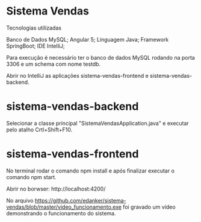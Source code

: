# Sistema Vendas

Tecnologias utilizadas

Banco de Dados MySQL;
Angular 5;
Linguagem Java;
Framework SpringBoot;
IDE IntelliJ;

Para execução é necessário ter o banco de dados MySQL rodando na porta 3306 e um schema com nome testdb.

Abrir no IntelliJ as aplicações sistema-vendas-frontend e sistema-vendas-backend.

# sistema-vendas-backend

Selecionar a classe principal "SistemaVendasApplication.java" e executar pelo atalho Crtl+Shift+F10.

# sistema-vendas-frontend

No terminal rodar o comando npm install e após finalizar executar o comando npm start.

Abrir no borwser:
http://localhost:4200/


No arquivo https://github.com/edanker/sistema-vendas/blob/master/video_funcionamento.exe foi gravado um vídeo demonstrando o funcionamento do sistema.

